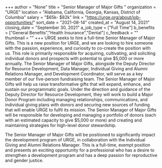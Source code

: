 +++
author = "None"
title = "Senior Manager of Major Gifts "
organization = "URGE"
location = "Alabama, California, Georgia, Kansas, District of Columbia"
salary = "$65k- $82k"
link = "https://urge.org/about/job-opportunities/"
sort_date = "2021-08-14"
created_at = "August 14, 2021"
closing_date = "September 30, 2021"
a_job_type = ["Full Time"]
b_benefits = ["General Benefits","Health Insurance","Dental"]
c_feedback = ""
thumbnail = ""
+++
URGE seeks to hire a full-time Senior Manager of Major Gifts. This is a new position for URGE, and we are looking to hire someone with the passion, experience, and curiosity to co-create the position with us. This role is primarily responsible for acquiring, cultivating, and soliciting individual donors and prospects with potential to give $5,000 or more annually.
The Senior Manager of Major Gifts, alongside the Deputy Director for Resource Development, Data Manager, Individual Giving and Alumni Relations Manager, and Development Coordinator, will serve as a key member of our five-person fundraising team. The Senior Manager of Major Gifts will help us raise transformative gifts that will expand, enhance, and sustain our programmatic goals. Under the direction and guidance of the Deputy Director for Resource Development, they will work to build a Major Donor Program including managing relationships, communications, and individual giving plans with donors and securing new sources of funding that will enable URGE to fulfil its mission. The Senior Manager of Major Gifts will be responsible for developing and managing a portfolio of donors (each with an estimated capacity to give $5,000 or more) and creating and maintaining strategies for high-level donor stewardship.

The Senior Manager of Major Gifts will be positioned to significantly impact the development program of URGE, in collaboration with the Individual Giving and Alumni Relations Manager. This is a full-time, exempt position and presents an exciting opportunity for a professional who has a desire to strengthen a development program and has a deep passion for reproductive and gender justice.
